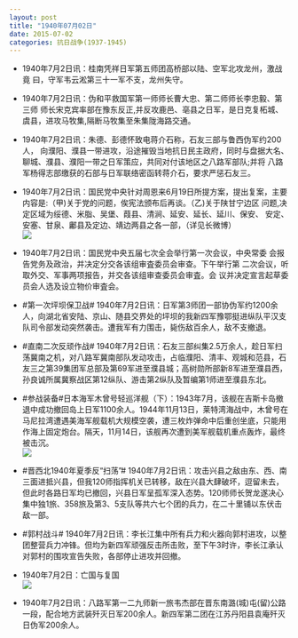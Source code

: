 ```yaml
---
layout: post
title: "1940年07月02日"
date: 2015-07-02
categories: 抗日战争(1937-1945)
---
```


<meta name="referrer" content="no-referrer" />

- 1940年7月2日讯：桂南凭祥日军第五师团高桥部以陆、空军北攻龙州，激战竟 曰，守军韦云淞第三十一军不支，龙州失守。 

- 1940年7月2日讯：伪和平救国军第一师师长曹大忠、第二师师长李忠毅、第三师 师长宋克宾率部在豫东反正,并反攻鹿邑、亳县之日军，是日克复柘城、 虞县，进攻马牧集,隔断马牧集至朱集陇海路交通。 

- 1940年7月2日讯：朱德、彭德怀致电蒋介石称，石友三部与鲁西伪军约200人， 向濮阳、濮县一带进攻，沿途摧毁当地抗日民主政府，同时与盘据大名、 聊城、濮县、濮阳一带之日军策应，共同对付该地区之八路军部队;并将 八路军杨得志部缴获的石部与日军联络密函转蒋介石，要求严惩石友三。 

- 1940年7月2日讯：国民党中央针对周恩来6月19日所提方案，提出复案，主要 内容是:（甲)关于党的问题，俟宪法颁布后再谈。（乙)关于陕甘宁边区 问题,决定区域为绥德、米脂、吴堡、葭县、清涧、延安、延长、延川、保安、 安定、安塞、甘泉、鄘县及定边、靖边两县之各一部，（详见长微博） <br/><img src="https://ww3.sinaimg.cn/large/aca367d8jw1etooj2f1rtj20c80ok42l.jpg" />

- 1940年7月2日讯：国民党中央五届七次全会举行第一次会议，中央常委 会报告党务及政治，并决定分交各该组审査委员会审查。下午举行第 二次会议，听取外交、军事两项报告，并交各该组审查委员会审査。会 议并决定宣言起草委员会人选及设立物价审査会。 

- #第一次坪坝保卫战# 1940年7月2日讯：日军第3师团一部协伪军约1200余人，向湖北省安陆、京山、随县交界处的坪坝的我新四军豫鄂挺进纵队平汉支队司令部发动突然袭击。遭我军有力围击，毙伤敌百余人，敌不支撤退。 

- #直南二次反顽作战# 1940年7月2日讯：石友三部纠集2.5万余人，趁日军扫荡冀南之机，对八路军冀南部队发动攻击，占临濮阳、清丰、观城和范县，石友三之第39集团军总部及第69军进至濮县城；高树勋所部新8军进至濮县西，孙良诚所属冀察战区第12纵队、游击第2纵队及暂编第1师进至濮县东北。 

- #参战装备#日本海军木曾号轻巡洋舰（下）：1943年7月，该舰在吉斯卡岛撤退中成功撤回岛上日军1100余人。1944年11月13日，莱特湾海战中，木曾号在马尼拉湾遭遇美海军舰载机大规模空袭，遭三枚炸弹命中后重创坐底，只能用作海上固定炮台。隔天，11月14日，该舰再次遭到美军舰载机重点轰炸，最终被击沉。 <br/><img src="https://ww1.sinaimg.cn/large/aca367d8jw1eto770jbagj20dw0gzgod.jpg" />

- #晋西北1940年夏季反“扫荡”# 1940年7月2日讯：攻击兴县之敌由东、西、南三面进抵兴县，但我120师指挥机关已转移，敌在兴县大肆破坏，逗留未去，但此时各路日军均已撤回，兴县日军呈孤军深入态势。120师师长贺龙遂决心集中独1旅、358旅及第3、5支队等共六七个团的兵力，在二十里铺以东伏击敌一部。 

- #郭村战斗# 1940年7月2日讯：李长江集中所有兵力和火器向郭村进攻，以整团整营兵力冲锋。但均为新四军顽强反击所击败，至下午3时许，李长江承认对郭村的围攻宣告失败，各部停止进攻并回撤。 

- 1940年7月2日：亡国与复国 <br/><img src="https://ww4.sinaimg.cn/large/aca367d8jw1eto2vaphhzj21210hktff.jpg" />

- 1940年7月2日讯：八路军第一二九师新一旅韦杰部在晋东南潞(城)屯(留)公路 一段，配合地方武装歼灭日军200余人。新四军第二团在江苏丹阳县袁庵歼灭日伪军200余人。 

